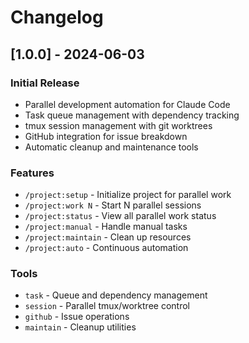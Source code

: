 # Changelog

## [1.0.0] - 2024-06-03

### Initial Release
- Parallel development automation for Claude Code
- Task queue management with dependency tracking
- tmux session management with git worktrees
- GitHub integration for issue breakdown
- Automatic cleanup and maintenance tools

### Features
- `/project:setup` - Initialize project for parallel work
- `/project:work N` - Start N parallel sessions
- `/project:status` - View all parallel work status
- `/project:manual` - Handle manual tasks
- `/project:maintain` - Clean up resources
- `/project:auto` - Continuous automation

### Tools
- `task` - Queue and dependency management
- `session` - Parallel tmux/worktree control
- `github` - Issue operations
- `maintain` - Cleanup utilities